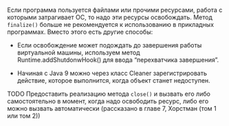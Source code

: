 Если программа пользуется файлами или прочими ресурсами, работа с которыми затрагивает ОС, то надо эти ресурсы освобождать. Метод `finalize()` больше не рекомендуется к использованию в прикладных программах. Вместо этого есть другие способы:

* Если освобождение может подождать до завершения работы виртуальной машины, используем метод Runtime.addShutdonwHook() для ввода “перехватчика завершения”. 

* Начиная с Java 9 можно через класс Cleaner зарегистрировать действие, которое выполнится, когда объект станет недоступен.

TODO Предоставить реализацию метода `close()` и вызвать его либо самостоятельно в момент, когда надо освободить ресурс, либо его можно вызвать автоматически (рассказано в главе 7, Хорстман (том 1 или том 2))